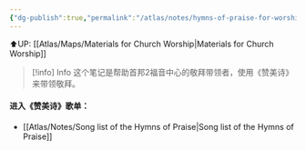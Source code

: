 ```yaml
---
{"dg-publish":true,"permalink":"/atlas/notes/hymns-of-praise-for-worship-leaders/"}
---
```


⬆️UP: [[Atlas/Maps/Materials for Church Worship\|Materials for Church Worship]]

> [!info] Info
这个笔记是帮助首邦2福音中心的敬拜带领者，使用《赞美诗》来带领敬拜。

#### 进入《赞美诗》歌单：
- [[Atlas/Notes/Song list of the Hymns of Praise\|Song list of the Hymns of Praise]]

